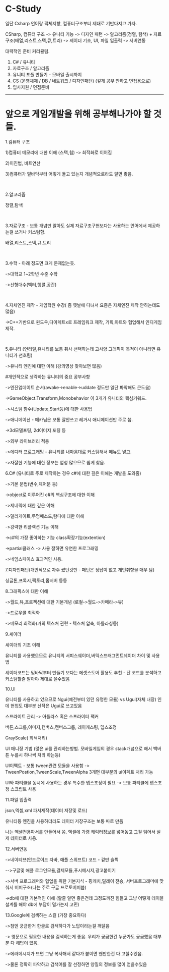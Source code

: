 # C-Study

일단 Csharp 언어랑 객체지향, 컴퓨터구조부터 제대로 기반다지고 가자. 


CSharp, 컴퓨터 구조 -> 유니티 기능 -> 디자인 패턴 ->  알고리즘(정렬, 탐색) + 자료구조(배열,리스트,스택,큐,트리) -> 셰이더 기초, UI, 파일 입출력 -> 서버연동



대략적인 준비 커리큘럼.
1. C# / 유니티
2. 자료구조 / 알고리즘
3. 유니티 포폴 만들기 - 모바일 출시까지
4. CS (운영체제 / DB / 네트워크 / 디자인패턴)  (깊게 공부 안하고 면접용으로)
5. 입사지원 / 면접준비







---------------------------------------------------------------------------------------------------------------------------------








# 앞으로 게임개발을 위해 공부해나가야 할 것들.

1.컴퓨터 구조

1)컴퓨터 메모리에 대한 이해 (스택,힙) -> 최적화로 이어짐

2)이진법, 비트연산 

3)컴퓨터가 밑바닥부터 어떻게 돌고 있는지 개념적으로라도 알면 좋음.

<br/>


2.알고리즘

정렬,탐색

<br/>


3.자료구조 - 보통 개념만 알아도 실제 자료구조구현보다는 사용하는 언어에서 제공하는걸 쓰거나 커스텀함.

배열,리스트,스택,큐,트리

<br/>


3.수학  - 아래 정도면 크게 문제없는듯.

->대학교 1~2학년 수준 수학

->선형대수(벡터,행렬,공간) 

<br/>


4.자체엔진 제작 - 게임학원 수강( 좀 옛날에 다녀서 요즘은 자체엔진 제작 안하는데도 많음)

->C++기반으로 윈도우,다이렉트x로 프레임워크 제작, 기획,아트와 협업해서 인디게임제작.

<br/>


5.유니티 (언리얼,유니티를 보통 취사 선택하는데 고사양 그래픽이 목적이 아니라면 유니티가 선호됨)

->유니티 엔진에 대한 이해 (강의영상 찾아보면 많음)

#개인적으로 생각하는 유니티의 중요 공부사항

->엔진업데이트 순서(awake->enable->uddate 정도만 일단 파악해도 큰도움)

->GameObject.Transform,Monobehavior 이 3개가 유니티의 핵심키워드.

->시스템 함수(Update,Start등)에 대한 사용법 

->애니메이션 - 메카님은 보통 잘안쓰고 레거시 애니메이션만 주로 씀.

->3d모델포팅, 2d이미지 포팅 등

->외부 라이브러리 적용

->에디터 프로그래밍 - 유니티를 내마음대로 커스텀해서 메뉴도 넣고.

->자잘한 기능에 대한 정보는  엄청 많으므로 쉽게 찾음.
<br/>



6.C# (유니티로 주로 제작하는 경우 c#에 대한 깊은 이해는 개발을 도와줌)

->기본 문법(변수,제어문 등)

->object로 이루어진 c#의 핵심구조에 대한 이해

->제네릭에 대한 깊은 이해

->델리게이트,무명메소드,람다에 대한 이해

->강력한 리플렉션 기능 이해

->c#의 가장 좋아하는 기능 class확장기능(extention) 

->partial클래스 -> 사용 잘하면 유연한 프로그래밍

->네임스페이스 효과적인 사용.
<br/>



7.디자인패턴(개인적으로 자주 썼던것만 - 패턴은 정답이 없고 개인취향을 매우 탐)

싱글톤,프록시,팩토리,옵저버 등등
<br/>



8.그래픽스에 대한 이해

->월드,뷰,프로젝션에 대한 기본개념 (로컬->월드->카메라->뷰)

->드로우콜 최적화

->메모리 최적화(거의 텍스쳐 관련 - 텍스쳐 압축, 아틀라싱등)
<br/>



9.셰이더

셰이더의 기초 이해

유니티를 사용했으므로 유니티의 서피스쉐이더,버텍스프래그먼트쉐이더 차이 및 사용법

셰이더코드는 밑바닥부터 만들기 보다는 에셋스토어 활용도 추천 - 단 코드를 분석하고 커스텀할줄 알아야 제대로 쓸수있음
<br/>



10.UI

유니티를 사용하고 있으므로 Ngui(예전부터 있던 유명한 모듈) vs Ugui(자체 내장) 인데 현업도 대부분 신작은 Ugui로 쓰고있음

스프라이트 관리 -> 아틀라스 혹은 스프라이터 팩커 

버튼,스크롤,이미지,캔버스,캔버스그룹, 레이캐스팅, 뎁스조정

GrayScale( 회색처리)

UI 매니징 기법 (많은 ui를 관리하는방법.  모바일게임의 경우 stack개념으로 해서 백버튼 누를시 하나씩 처리 하는등)

UI이펙트 - 보통 tween관련 모듈을 사용함 -> TweenPostion,TweenScale,TweenAlpha 3개면 대부분의 ui이펙트 처리 가능

UI와 파티클을 동시에 사용하는 경우 특수한 뎁스조정이 필요 -> 보통 파티클에 뎁스조정 스크립트 사용
<br/>





11.파일 입출력

json,엑셀,xml 파서제작(데이터 저장및 로드)

유니티등 엔진을 사용하더라도 데이터 저장구조는 보통 따로 만듬

나는 엑셀전용파서를 만들어서 씀. 엑셀에 가령 캐릭터정보를 넣어놓고 그걸 읽어서 실제 데이터로 사용.
<br/>



12.서버연동

->네이티브(안드로이드 자바, 애플 스위프트) 코드 - 겉만 슬쩍

-->구글및 애플 로그인모듈,결제모듈,푸시메시지,광고붙이기

->서버 프로그래머와 협업을 위한 기본지식 - 핑캐치,딜레이 전송, 서버프로그래머에 맞춰서 버퍼구조(나는 주로 구글 프로토버퍼씀)

->db에 대한 기본적인 이해 (할줄 알면 좋은건데 그정도까진 힘들고 그냥 어떻게 테이블 설계를 해야 db에 부담이 덜가는지 고민)
<br/>



13.Google에 검색하는 스킬 (가장 중요하다)

->첨엔 궁금한거 한글로 검색하다가 노답이라는걸 깨달음

-> 영문으로 필요한 내용을 검색하는게 좋음. 우리가 궁금한건 누군가도 궁금했음 대부분 다 해답이 있음.

->에러메시지가 뜨면 그냥 복사해서 같다가 붙이면 왠만한건 다 고칠수있음.

->물론 정확히 파악하고 검색어를 잘 선정하면 양질의 정보를 많이 얻을수있음














